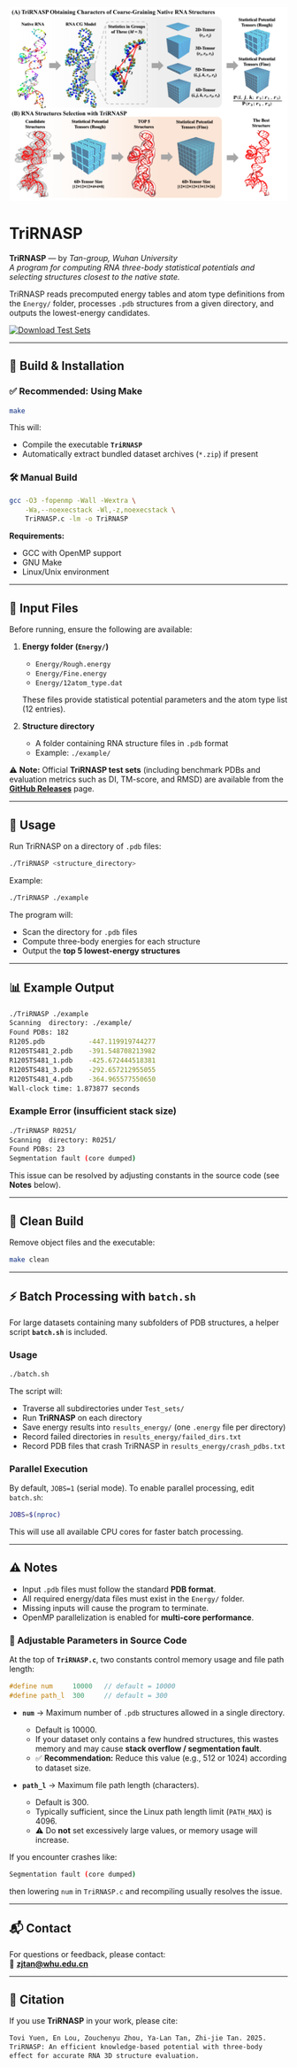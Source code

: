 ![header](img/WorkFlow.png)

# TriRNASP

**TriRNASP** — by *Tan-group, Wuhan University*  
*A program for computing RNA three-body statistical potentials and selecting structures closest to the native state.*

TriRNASP reads precomputed energy tables and atom type definitions from the `Energy/` folder, processes `.pdb` structures from a given directory, and outputs the lowest-energy candidates.

[![Download Test Sets](https://img.shields.io/badge/Download-Test%20Sets-blue)](https://github.com/Tan-group/TriRNASP/releases)

---

## 🔧 Build & Installation

### ✅ Recommended: Using Make

```bash
make
```

This will:
- Compile the executable **`TriRNASP`**
- Automatically extract bundled dataset archives (`*.zip`) if present

### 🛠️ Manual Build

```bash
gcc -O3 -fopenmp -Wall -Wextra \
    -Wa,--noexecstack -Wl,-z,noexecstack \
    TriRNASP.c -lm -o TriRNASP
```

**Requirements:**
- GCC with OpenMP support
- GNU Make
- Linux/Unix environment

---

## 📂 Input Files

Before running, ensure the following are available:

1. **Energy folder (`Energy/`)**
   - `Energy/Rough.energy`
   - `Energy/Fine.energy`
   - `Energy/12atom_type.dat`

   These files provide statistical potential parameters and the atom type list (12 entries).

2. **Structure directory**
   - A folder containing RNA structure files in `.pdb` format
   - Example: `./example/`

⚠️ **Note:** Official **TriRNASP test sets** (including benchmark PDBs and evaluation metrics such as DI, TM-score, and RMSD) are available from the **[GitHub Releases](https://github.com/Tan-group/TriRNASP/releases)** page.

---

## 🚀 Usage

Run TriRNASP on a directory of `.pdb` files:

```bash
./TriRNASP <structure_directory>
```

Example:

```bash
./TriRNASP ./example
```

The program will:
- Scan the directory for `.pdb` files
- Compute three-body energies for each structure
- Output the **top 5 lowest-energy structures**

---

## 📊 Example Output

```bash
./TriRNASP ./example
Scanning  directory: ./example/
Found PDBs: 182
R1205.pdb           -447.119919744277
R1205TS481_2.pdb    -391.548708213982
R1205TS481_1.pdb    -425.672444518381
R1205TS481_3.pdb    -292.657212955055
R1205TS481_4.pdb    -364.965577550650
Wall-clock time: 1.873877 seconds
```

### Example Error (insufficient stack size)

```bash
./TriRNASP R0251/
Scanning  directory: R0251/
Found PDBs: 23
Segmentation fault (core dumped)
```

This issue can be resolved by adjusting constants in the source code (see **Notes** below).

---

## 🧹 Clean Build

Remove object files and the executable:

```bash
make clean
```

---

## ⚡ Batch Processing with `batch.sh`

For large datasets containing many subfolders of PDB structures, a helper script **`batch.sh`** is included.

### Usage

```bash
./batch.sh
```

The script will:
- Traverse all subdirectories under `Test_sets/`
- Run **TriRNASP** on each directory
- Save energy results into `results_energy/` (one `.energy` file per directory)
- Record failed directories in `results_energy/failed_dirs.txt`
- Record PDB files that crash TriRNASP in `results_energy/crash_pdbs.txt`

### Parallel Execution

By default, `JOBS=1` (serial mode). To enable parallel processing, edit `batch.sh`:

```bash
JOBS=$(nproc)
```

This will use all available CPU cores for faster batch processing.

---

## ⚠️ Notes

- Input `.pdb` files must follow the standard **PDB format**.
- All required energy/data files must exist in the `Energy/` folder.
- Missing inputs will cause the program to terminate.
- OpenMP parallelization is enabled for **multi-core performance**.

### 🔧 Adjustable Parameters in Source Code
At the top of **`TriRNASP.c`**, two constants control memory usage and file path length:

```c
#define num     10000   // default = 10000
#define path_l  300     // default = 300
```

- **`num`** → Maximum number of `.pdb` structures allowed in a single directory.  
  - Default is 10000.  
  - If your dataset only contains a few hundred structures, this wastes memory and may cause **stack overflow / segmentation fault**.  
  - ✅ **Recommendation:** Reduce this value (e.g., 512 or 1024) according to dataset size.

- **`path_l`** → Maximum file path length (characters).  
  - Default is 300.  
  - Typically sufficient, since the Linux path length limit (`PATH_MAX`) is 4096.  
  - ⚠️ Do **not** set excessively large values, or memory usage will increase.

If you encounter crashes like:

```bash
Segmentation fault (core dumped)
```

then lowering `num` in `TriRNASP.c` and recompiling usually resolves the issue.

---

## 📬 Contact

For questions or feedback, please contact:  
📧 **zjtan@whu.edu.cn**

---

## 📖 Citation

If you use **TriRNASP** in your work, please cite:

```
Tovi Yuen, En Lou, Zouchenyu Zhou, Ya-Lan Tan, Zhi-jie Tan. 2025. TriRNASP: An efficient knowledge-based potential with three-body effect for accurate RNA 3D structure evaluation.
```
